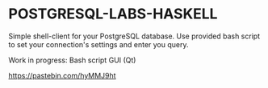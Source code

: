 # POSTGRESQL-LABS-HASKELL

Simple shell-client for your PostgreSQL database.
Use provided bash script to set your connection's settings and enter you query.

Work in progress:
Bash script
GUI (Qt)

https://pastebin.com/hyMMJ9ht
